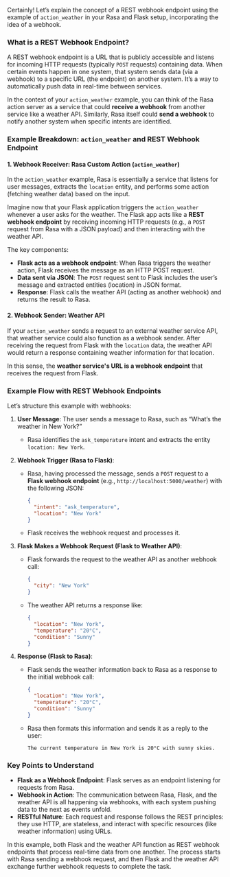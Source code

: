 Certainly! Let’s explain the concept of a REST webhook endpoint using the example of `action_weather` in your Rasa and Flask setup, incorporating the idea of a webhook.

### What is a REST Webhook Endpoint?

A REST webhook endpoint is a URL that is publicly accessible and listens for incoming HTTP requests (typically `POST` requests) containing data. When certain events happen in one system, that system sends data (via a webhook) to a specific URL (the endpoint) on another system. It’s a way to automatically push data in real-time between services.

In the context of your `action_weather` example, you can think of the Rasa action server as a service that could **receive a webhook** from another service like a weather API. Similarly, Rasa itself could **send a webhook** to notify another system when specific intents are identified.

### Example Breakdown: `action_weather` and REST Webhook Endpoint

#### 1. **Webhook Receiver: Rasa Custom Action (`action_weather`)**
In the `action_weather` example, Rasa is essentially a service that listens for user messages, extracts the `location` entity, and performs some action (fetching weather data) based on the input.

Imagine now that your Flask application triggers the `action_weather` whenever a user asks for the weather. The Flask app acts like a **REST webhook endpoint** by receiving incoming HTTP requests (e.g., a `POST` request from Rasa with a JSON payload) and then interacting with the weather API.

The key components:

- **Flask acts as a webhook endpoint**: When Rasa triggers the weather action, Flask receives the message as an HTTP POST request.
- **Data sent via JSON**: The `POST` request sent to Flask includes the user’s message and extracted entities (location) in JSON format.
- **Response**: Flask calls the weather API (acting as another webhook) and returns the result to Rasa.

#### 2. **Webhook Sender: Weather API**
If your `action_weather` sends a request to an external weather service API, that weather service could also function as a webhook sender. After receiving the request from Flask with the `location` data, the weather API would return a response containing weather information for that location.

In this sense, the **weather service's URL is a webhook endpoint** that receives the request from Flask.

### Example Flow with REST Webhook Endpoints

Let’s structure this example with webhooks:

1. **User Message**: The user sends a message to Rasa, such as “What’s the weather in New York?”
   - Rasa identifies the `ask_temperature` intent and extracts the entity `location: New York`.

2. **Webhook Trigger (Rasa to Flask)**:
   - Rasa, having processed the message, sends a `POST` request to a **Flask webhook endpoint** (e.g., `http://localhost:5000/weather`) with the following JSON:
     ```json
     {
       "intent": "ask_temperature",
       "location": "New York"
     }
     ```
   - Flask receives the webhook request and processes it.

3. **Flask Makes a Webhook Request (Flask to Weather API)**:
   - Flask forwards the request to the weather API as another webhook call:
     ```json
     {
       "city": "New York"
     }
     ```
   - The weather API returns a response like:
     ```json
     {
       "location": "New York",
       "temperature": "20°C",
       "condition": "Sunny"
     }
     ```

4. **Response (Flask to Rasa)**:
   - Flask sends the weather information back to Rasa as a response to the initial webhook call:
     ```json
     {
       "location": "New York",
       "temperature": "20°C",
       "condition": "Sunny"
     }
     ```
   - Rasa then formats this information and sends it as a reply to the user:
     ```
     The current temperature in New York is 20°C with sunny skies.
     ```

### Key Points to Understand

- **Flask as a Webhook Endpoint**: Flask serves as an endpoint listening for requests from Rasa.
- **Webhook in Action**: The communication between Rasa, Flask, and the weather API is all happening via webhooks, with each system pushing data to the next as events unfold.
- **RESTful Nature**: Each request and response follows the REST principles: they use HTTP, are stateless, and interact with specific resources (like weather information) using URLs.

In this example, both Flask and the weather API function as REST webhook endpoints that process real-time data from one another. The process starts with Rasa sending a webhook request, and then Flask and the weather API exchange further webhook requests to complete the task.

